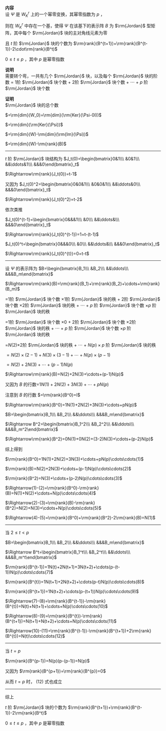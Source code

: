 **内容**  
设 $\Psi$ 是 $W^r_K$ 上的一个幂零变换，其幂零指数为 $p$ ，  
  
则在 $W^r_K$ 中存在一个基，使得 $\Psi$ 在该基下的表示阵 $B$ 为 $\rm{Jordan}$ 型矩阵，其中每个 $\rm{Jordan}$ 块的主对角线元素为零  
  
且 $t$ 阶 $\rm{Jordan}$ 块的个数为 $\rm{rank}(B^{t+1})+\rm{rank}(B^{t-1})-2\cdot\rm{rank}(B^t)$  
  
$0\le t\le p$ ，其中 $p$ 是幂零指数  
  
**说明**  
需要转个弯，一共有几个 $\rm{Jordan}$ 块，以及每个 $\rm{Jordan}$ 块的阶数 = 1阶 $\rm{Jordan}$ 块个数 + 2阶 $\rm{Jordan}$ 块个数 + $\cdots$ + $p$ 阶 $\rm{Jordan}$ 块个数  
  
**证明**  
$\rm{Jordan}$ 块的总个数  
  
$=\rm{dim}(W_0)=\rm{dim}(\rm{Ker}(\Psi-0I))$  
  
$=\rm{dim}(\rm{Ker}(\Psi))$  
  
$=\rm{dim}(W)-\rm{dim}(\rm{Im}(\Psi))$  
  
$=\rm{dim}(W)-\rm{rank}(B)$  
  
---  
  
$t$ 阶 $\rm{Jordan}$ 块结构为 $J_t(0)=\begin{bmatrix}0&1\\\ &0&1\\\ &&\ddots&1\\\ &&&0\end{bmatrix}_t$  
  
$\Rightarrow\rm{rank}(J_t(0))=t-1$  
  
又因为 $J_t(0)^2=\begin{bmatrix}0&0&1\\\ &0&0&1\\\ &&\ddots&0\\\ &&&0\end{bmatrix}_t$  
  
$\Rightarrow\rm{rank}(J_t(0)^2)=t-2$  
  
依次类推  
  
$J_t(0)^{t-1}=\begin{bmatrix}0&&&1\\\ &0\\\ &&\ddots&\\\ &&&0\end{bmatrix}_t$  
  
$\Rightarrow\rm{rank}(J_t(0)^{t-1})=1=t-(t-1)$  
  
$J_t(0)^t=\begin{bmatrix}0&&&0\\\ &0\\\ &&\ddots&\\\ &&&0\end{bmatrix}_t$  
  
$\Rightarrow\rm{rank}(J_t(0)^{t})=0=t-t$  
  
---  
  
设 $\Psi$ 的表示阵为 $B=\begin{bmatrix}B_1\\\ &B_2\\\ &&\ddots\\\ &&&B_m\end{bmatrix}$  
  
$\Rightarrow\rm{rank}(B)=\rm{rank}(B_1)+\rm{rank}(B_2)+\cdots+\rm{rank}(B_m)$  
  
=1阶 $\rm{Jordan}$ 块个数 $\times$1阶 $\rm{Jordan}$ 块的秩 + 2阶 $\rm{Jordan}$ 块个数 $\times$2阶 $\rm{Jordan}$ 块的秩 + $\cdots$ + $p$ 阶 $\rm{Jordan}$ 块个数 $\times p$ 阶 $\rm{Jordan}$ 块的秩  
  
=1阶 $\rm{Jordan}$ 块个数 $\times0$ + 2阶 $\rm{Jordan}$ 块个数 $\times$2阶 $\rm{Jordan}$ 块的秩 + $\cdots$ + $p$ 阶 $\rm{Jordan}$ 块个数 $\times p$ 阶 $\rm{Jordan}$ 块的秩  
  
=$N(2)\times$2阶 $\rm{Jordan}$ 块的秩 + $\cdots$ + $N(p)\times p$ 阶 $\rm{Jordan}$ 块的秩  
  
$=N(2)\times(2-1)+N(3)\times(3-1)+\cdots+N(p)\times(p-1)$  
  
$=N(2)+2N(3)+\cdots+(p-1)N(p)$  
  
$\Rightarrow\rm{rank}(B)=N(2)+2N(3)+\cdots+(p-1)N(p)$  
  
又因为 $B$ 的行数=$1N(1)+2N(2)+3N(3)+\cdots+pN(p)$  
  
注意到 $B$ 的行数 $=\rm{rank}(B^0)=I$  
  
$\Rightarrow\rm{rank}(B^0)=1N(1)+2N(2)+3N(3)+\cdots+pN(p)$  
  
$B=\begin{bmatrix}B_1\\\ &B_2\\\ &&\ddots\\\ &&&B_m\end{bmatrix}$  
  
$\Rightarrow B^2=\begin{bmatrix}B_1^2\\\ &B_2^2\\\ &&\ddots\\\ &&&B_m^2\end{bmatrix}$  
  
$\Rightarrow\rm{rank}(B^2)=0N(1)+0N(2)+(3-2)N(3)+\cdots+(p-2)N(p)$  
  
综上得到  
  
$\rm{rank}(B^0)=1N(1)+2N(2)+3N(3)+\cdots+pN(p)\cdots\cdots(1)$  
  
$\rm{rank}(B)=N(2)+2N(3)+\cdots+(p-1)N(p)\cdots\cdots(2)$  
  
$\rm{rank}(B^2)=N(3)+\cdots+(p-2)N(p)\cdots\cdots(3)$  
  
$\Rightarrow(1)-(2)=\rm{rank}(B^0)-\rm{rank}(B)=N(1)+N(2)+\cdots+N(p)\cdots\cdots(4)$  
  
$\Rightarrow(2)-(3)=\rm{rank}(B)-\rm{rank}(B^2)=N(2)+N(3)+\cdots+N(p)\cdots\cdots(5)$  
  
$\Rightarrow(4)-(5)=\rm{rank}(B^0)+\rm{rank}(B^2)-2\rm{rank}(B)=N(1)$  
  
---  
  
当 $2\le t<p$  
  
$B=\begin{bmatrix}B_1\\\ &B_2\\\ &&\ddots\\\ &&&B_m\end{bmatrix}$  
  
$\Rightarrow B^t=\begin{bmatrix}B_1^t\\\ &B_2^t\\\ &&\ddots\\\ &&&B_m^t\end{bmatrix}$  
  
$\rm{rank}(B^{t-1})=1N(t)+2N(t+1)+3N(t+2)+\cdots(p-(t-1))N(p)\cdots\cdots(7)$  
  
$\rm{rank}(B^{t})=1N(t+1)+2N(t+2)+\cdots(p-t)N(p)\cdots\cdots(8)$  
  
$\rm{rank}(B^{t+1})=1N(t+2)+\cdots(p-(t+1))N(p)\cdots\cdots(9)$  
  
$\Rightarrow(7)-(8)=\rm{rank}(B^{t-1})-\rm{rank}(B^{t})=N(t)+N(t+1)+\cdots+N(p)\cdots\cdots(10)$  
  
$\Rightarrow(8)-(9)=\rm{rank}(B^{t})-\rm{rank}(B^{t+1})=N(t+1)+N(t+2)+\cdots+N(p)\cdots\cdots(11)$  
  
$\Rightarrow(10)-(11)=\rm{rank}(B^{t-1})-\rm{rank}(B^{t+1})+2\rm{rank}(B^{t})=N(t)\cdots\cdots(12)$  
  
---  
  
当 $t=p$  
  
$\rm{rank}(B^{p-1})=N(p)(p-(p-1))=N(p)$  
  
又因为 $\rm{rank}(B^{p+1})=\rm{rank}(B^{p})=0$  
  
从而 $t=p$ 时， $(12)$ 式也成立  
  
---  
  
综上  
  
$t$ 阶 $\rm{Jordan}$ 块的个数为 $\rm{rank}(B^{t+1})+\rm{rank}(B^{t-1})-2\rm{rank}(B^t)$  
  
$0\le t\le p$ ，其中 $p$ 是幂零指数  
